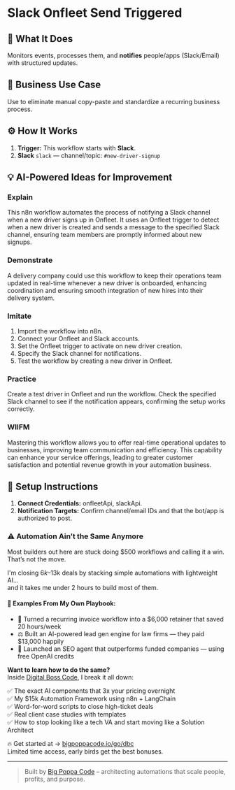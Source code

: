 # Slack Onfleet Send Triggered
## 🚀 What It Does
Monitors events, processes them, and **notifies** people/apps (Slack/Email) with structured updates.

## 💼 Business Use Case
Use to eliminate manual copy-paste and standardize a recurring business process.

## ⚙️ How It Works
1. **Trigger:** This workflow starts with **Slack**.
2. **Slack** `slack` — channel/topic: `#new-driver-signup`

## 💡 AI-Powered Ideas for Improvement
### Explain
This n8n workflow automates the process of notifying a Slack channel when a new driver signs up in Onfleet. It uses an Onfleet trigger to detect when a new driver is created and sends a message to the specified Slack channel, ensuring team members are promptly informed about new signups.

### Demonstrate
A delivery company could use this workflow to keep their operations team updated in real-time whenever a new driver is onboarded, enhancing coordination and ensuring smooth integration of new hires into their delivery system.

### Imitate
1. Import the workflow into n8n.
2. Connect your Onfleet and Slack accounts.
3. Set the Onfleet trigger to activate on new driver creation.
4. Specify the Slack channel for notifications.
5. Test the workflow by creating a new driver in Onfleet.

### Practice
Create a test driver in Onfleet and run the workflow. Check the specified Slack channel to see if the notification appears, confirming the setup works correctly.

### WIIFM
Mastering this workflow allows you to offer real-time operational updates to businesses, improving team communication and efficiency. This capability can enhance your service offerings, leading to greater customer satisfaction and potential revenue growth in your automation business.

## 🔧 Setup Instructions
1. **Connect Credentials:** onfleetApi, slackApi.
2. **Notification Targets:** Confirm channel/email IDs and that the bot/app is authorized to post.

### ⚠️ Automation Ain’t the Same Anymore

Most builders out here are stuck doing $500 workflows and calling it a win.  
That’s not the move.  

I'm closing $6k–$13k deals by stacking simple automations with lightweight AI...  
and it takes me under 2 hours to build most of them.

#### 🧠 Examples From My Own Playbook:
- 🔁 Turned a recurring invoice workflow into a $6,000 retainer that saved 20 hours/week  
- ⚖️ Built an AI-powered lead gen engine for law firms — they paid $13,000 happily  
- 🚀 Launched an SEO agent that outperforms funded companies — using free OpenAI credits  

**Want to learn how to do the same?**  
Inside [Digital Boss Code](https://bigpoppacode.io/go/dbc), I break it all down:

✅ The exact AI components that 3x your pricing overnight  
✅ My $15k Automation Framework using n8n + LangChain  
✅ Word-for-word scripts to close high-ticket deals  
✅ Real client case studies with templates  
✅ How to stop looking like a tech VA and start moving like a Solution Architect  

🔥 Get started at → [bigpoppacode.io/go/dbc](https://bigpoppacode.io/go/dbc)  
Limited time access, early birds get the best bonuses.

---
> Built by [Big Poppa Code](https://bigpoppacode.io) – architecting automations that scale people, profits, and purpose.
